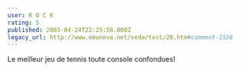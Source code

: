 ```yaml
---
user: R O C K
rating: 5
published: 2003-04-24T22:25:56.000Z
legacy_url: http://www.emunova.net/veda/test/20.htm#comment-1556
---
```

Le meilleur jeu de tennis toute console confondues!